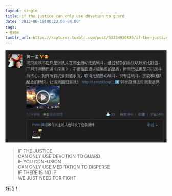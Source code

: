 ```yaml
---
layout: single
title: if the justice can only use devotion to guard
date: '2013-06-19T00:23:00-04:00'
tags:
- game
tumblr_url: https://rapturer.tumblr.com/post/53334936885/if-the-justice-can-only-use-devotion-to-guard
---
```

 ![](/assets/img/tumblr_momhjln9Y71r6af0jo1_640.png)  

> IF THE JUSTICE  
> CAN ONLY USE DEVOTION TO GUARD  
> IF YOU CONFUSION  
> CAN ONLY USE MEDITATION TO DISPERSE  
> IF THERE IS NO IF  
> WE JUST NEED FOR FIGHT

好诗！


